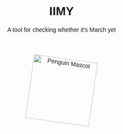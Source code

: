 # IIMY
A tool for checking whether it's March yet

<!DOCTYPE html>
<html>
<head>
  <title>Is It March Yet?</title>
  <style>
    body {
      font-family: Arial, sans-serif;
      text-align: center;
      margin-top: 10%;
    }
    .yes {
      color: green;
      font-size: 2em;
    }
    .no {
      color: red;
      font-size: 2em;
    }
    .countdown {
      font-size: 1.2em;
      margin-top: 10px;
    }
    .penguin {
      margin-top: 20px;
      width: 150px;
      animation: spin 3s linear infinite;
    }
    @keyframes spin {
      0% {
        transform: rotate(0deg);
      }
      100% {
        transform: rotate(360deg);
      }
    }
  </style>
</head>
<body>
  <h1 id="response"></h1>
  <p id="countdown" class="countdown"></p>
  <img src="https://upload.wikimedia.org/wikipedia/commons/6/67/Cartoon_penguin.png" alt="Penguin Mascot" class="penguin" />

  <script>
    const today = new Date();
    const month = today.getMonth(); // Months are 0-indexed in JavaScript
    const responseElement = document.getElementById("response");
    const countdownElement = document.getElementById("countdown");

    if (month === 2) { // March is month 2 (0 = Jan, 1 = Feb, etc.)
      responseElement.textContent = "Yes, it's March!";
      responseElement.className = "yes";
    } else {
      const nextMarch = new Date(today.getFullYear(), 2, 1);
      if (today.getMonth() > 2) {
        nextMarch.setFullYear(today.getFullYear() + 1);
      }
      const diff = Math.ceil((nextMarch - today) / (1000 * 60 * 60 * 24));
      responseElement.textContent = "No, it's not March yet!";
      responseElement.className = "no";
      countdownElement.textContent = `Only ${diff} day(s) left until March!`;
    }
  </script>
</body>
</html>
